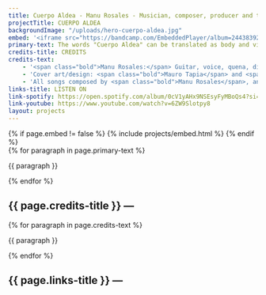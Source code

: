 ```yaml
---
title: Cuerpo Aldea - Manu Rosales - Musician, composer, producer and teacher
projectTitle: CUERPO ALDEA
backgroundImage: "/uploads/hero-cuerpo-aldea.jpg"
embed: '<iframe src="https://bandcamp.com/EmbeddedPlayer/album=2443839239/size=large/bgcol=333333/linkcol=ffffff/minimal=true/transparent=true/" seamless><a href="https://manurosales.bandcamp.com/album/cuerpo-aldea">Cuerpo Aldea by Manu Rosales</a></iframe>'
primary-text: The words "Cuerpo Aldea" can be translated as body and village. As the title expresses, these songs are born from multiple cultures dialoguing in the same body, from South American folklore to the African Maghreb. "A village where all sounds I have heard and everything I have apprehended converge without distinctions of genres or styles". Cuerpo Aldea is a search for sung poetry linked to the popular and contemporary study of composition.
credits-title: CREDITS
credits-text:
    - '<span class="bold">Manu Rosales:</span> Guitar, voice, quena, didgeridoo, sicus, kora.<br /><span class="bold">Sofi Álvarez:</span> Percution set.<br /><span class="bold">Emmanuel Sandoval:</span> Chelo.<br /><span class="bold">Juan Klas:</span> Flute and clarinet.<br /><span class="bold">Nico Simari:</span> Double Bass<br /><span class="bold">Guillermo OConnor:</span> Second guitar at “Agua de lo imposible".<br />'
    - 'Cover art/design: <span class="bold">Mauro Tapia</span> and <span class="bold">Lucía Rosales</span>.'
    - 'All songs composed by <span class="bold">Manu Rosales</span>, and worked together with the musicians.'
links-title: LISTEN ON
link-spotify: https://open.spotify.com/album/0cV1yAHx9NSEsyFyMBoQs4?si=rsyG5TeWS0SCUgJRZL8JBg
link-youtube: https://www.youtube.com/watch?v=6ZW9Slotpy8
layout: projects
---
```


<section>
    {% if page.embed != false %}
        {% include projects/embed.html %}
    {% endif %}
    <div>
        {% for paragraph in page.primary-text %}
            <p>
                {{ paragraph }}
            </p>
        {% endfor %}
    </div>
    <h2>
        {{ page.credits-title }} —
    </h2>
    <div>
        {% for paragraph in page.credits-text %}
            <p>
                {{ paragraph }}
            </p>
        {% endfor %}
    </div>
    <h2>
        {{ page.links-title }} —
    </h2>
    <div id="bio-text-links">
        <a href="{{ page.link-spotify }}">
            <i class="fa-brands fa-spotify"></i>
        </a>
        <a href="{{ page.link-youtube }}">
            <i class="fa-brands fa-youtube"></i>
        </a>
    </div>
</section>